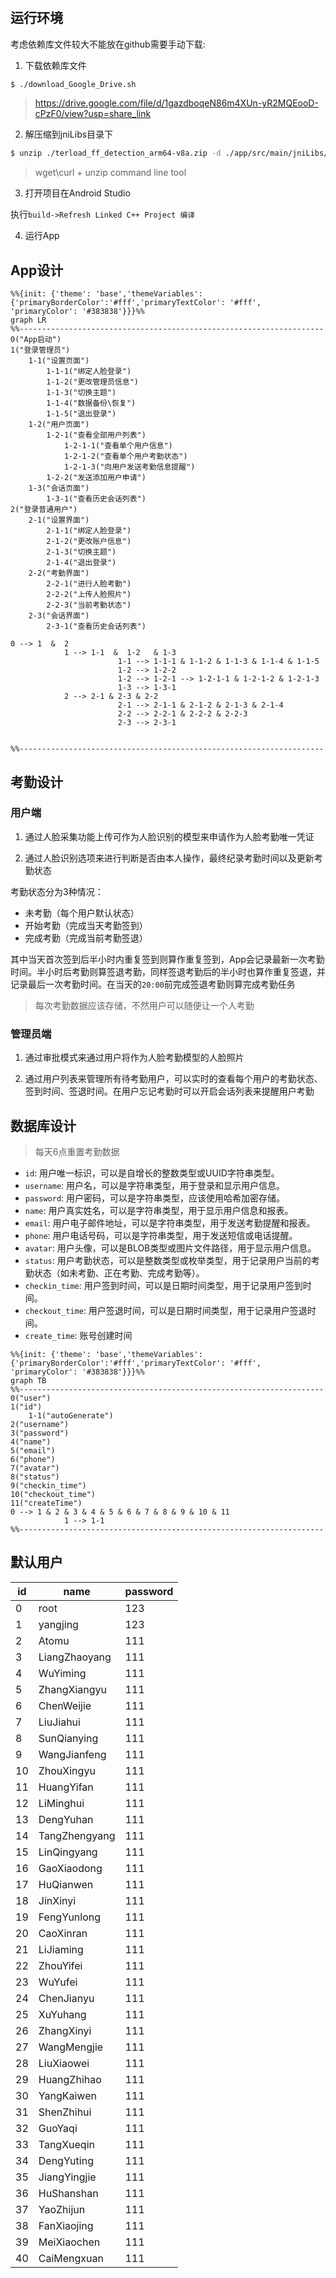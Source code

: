 
# 


## 运行环境

考虑依赖库文件较大不能放在github需要手动下载:

1. 下载依赖库文件

```bash
$ ./download_Google_Drive.sh
```
>https://drive.google.com/file/d/1gazdboqeN86m4XUn-yR2MQEooD-cPzF0/view?usp=share_link

2. 解压缩到jniLibs目录下

```bash
$ unzip ./terload_ff_detection_arm64-v8a.zip -d ./app/src/main/jniLibs/
```
>wget\curl + unzip command line tool

3. 打开项目在Android Studio 

执行`build->Refresh Linked C++ Project 编译`

4. 运行App


## App设计

```mermaid
%%{init: {'theme': 'base','themeVariables': {'primaryBorderColor':'#fff','primaryTextColor': '#fff', 'primaryColor': '#383838'}}}%%
graph LR
%%--------------------------------------------------------------------
0("App启动")
1("登录管理员") 
	1-1("设置页面")
		1-1-1("绑定人脸登录") 
		1-1-2("更改管理员信息") 
		1-1-3("切换主题") 
		1-1-4("数据备份\恢复")
		1-1-5("退出登录")
	1-2("用户页面") 
		1-2-1("查看全部用户列表") 
			1-2-1-1("查看单个用户信息") 
			1-2-1-2("查看单个用户考勤状态") 
			1-2-1-3("向用户发送考勤信息提醒")
		1-2-2("发送添加用户申请")
	1-3("会话页面") 
		1-3-1("查看历史会话列表")
2("登录普通用户")
	2-1("设置界面")
		2-1-1("绑定人脸登录")
		2-1-2("更改账户信息")
		2-1-3("切换主题")
		2-1-4("退出登录")
	2-2("考勤界面")
		2-2-1("进行人脸考勤")
		2-2-2("上传人脸照片")
		2-2-3("当前考勤状态")
	2-3("会话界面")
		2-3-1("查看历史会话列表")

0 --> 1  &  2
			1 --> 1-1  &  1-2   & 1-3
						1-1 --> 1-1-1 & 1-1-2 & 1-1-3 & 1-1-4 & 1-1-5
						1-2 --> 1-2-2
						1-2 --> 1-2-1 --> 1-2-1-1 & 1-2-1-2 & 1-2-1-3
						1-3 --> 1-3-1
			2 --> 2-1 & 2-3 & 2-2
						2-1 --> 2-1-1 & 2-1-2 & 2-1-3 & 2-1-4
						2-2 --> 2-2-1 & 2-2-2 & 2-2-3
						2-3 --> 2-3-1


%%--------------------------------------------------------------------
```


## 考勤设计

### 用户端
1. 通过人脸采集功能上传可作为人脸识别的模型来申请作为人脸考勤唯一凭证

2. 通过人脸识别选项来进行判断是否由本人操作，最终纪录考勤时间以及更新考勤状态

考勤状态分为3种情况：
- 未考勤（每个用户默认状态）
- 开始考勤（完成当天考勤签到）
- 完成考勤（完成当前考勤签退）

	
其中当天首次签到后半小时内重复签到则算作重复签到，App会记录最新一次考勤时间。半小时后考勤则算签退考勤，同样签退考勤后的半小时也算作重复签退，并记录最后一次考勤时间。在当天的`20:00`前完成签退考勤则算完成考勤任务

> 每次考勤数据应该存储，不然用户可以随便让一个人考勤

### 管理员端

1. 通过审批模式来通过用户将作为人脸考勤模型的人脸照片

2. 通过用户列表来管理所有待考勤用户，可以实时的查看每个用户的考勤状态、签到时间、签退时间。在用户忘记考勤时可以开启会话列表来提醒用户考勤





## 数据库设计
>每天6点重置考勤数据

- `id`: 用户唯一标识，可以是自增长的整数类型或UUID字符串类型。
- `username`: 用户名，可以是字符串类型，用于登录和显示用户信息。
- `password`: 用户密码，可以是字符串类型，应该使用哈希加密存储。
- `name`: 用户真实姓名，可以是字符串类型，用于显示用户信息和报表。
- `email`: 用户电子邮件地址，可以是字符串类型，用于发送考勤提醒和报表。
- `phone`: 用户电话号码，可以是字符串类型，用于发送短信或电话提醒。
- `avatar`: 用户头像，可以是BLOB类型或图片文件路径，用于显示用户信息。
- `status`: 用户考勤状态，可以是整数类型或枚举类型，用于记录用户当前的考勤状态（如未考勤、正在考勤、完成考勤等）。
- `checkin_time`: 用户签到时间，可以是日期时间类型，用于记录用户签到时间。
- `checkout_time`: 用户签退时间，可以是日期时间类型，用于记录用户签退时间。
- `create_time`: 账号创建时间

```mermaid
%%{init: {'theme': 'base','themeVariables': {'primaryBorderColor':'#fff','primaryTextColor': '#fff', 'primaryColor': '#383838'}}}%%
graph TB
%%--------------------------------------------------------------------
0("user")
1("id")
	1-1("autoGenerate")
2("username")
3("password")
4("name")
5("email")
6("phone")
7("avatar")
8("status")
9("checkin_time")
10("checkout_time")
11("createTime")
0 --> 1 & 2 & 3 & 4 & 5 & 6 & 7 & 8 & 9 & 10 & 11
			1 --> 1-1
%%--------------------------------------------------------------------
```



## 默认用户
id |name| password
-|-|-
0 	|root	    |123
1 	|yangjing	|123
2 	|Atomu	  |111
3 	|LiangZhaoyang	|111
4 	|WuYiming	|111
5 	|ZhangXiangyu	|111
6 	|ChenWeijie	|111
7 	|LiuJiahui	|111
8 	|SunQianying	|111
9 	|WangJianfeng	|111
10	|ZhouXingyu	|111
11	|HuangYifan	|111
12	|LiMinghui	|111
13	|DengYuhan	|111
14	|TangZhengyang	|111
15	|LinQingyang	|111
16	|GaoXiaodong	|111
17	|HuQianwen	|111
18	|JinXinyi	|111
19	|FengYunlong	|111
20	|CaoXinran	|111
21	|LiJiaming	|111
22	|ZhouYifei	|111
23	|WuYufei	|111
24	|ChenJianyu	|111
25	|XuYuhang	|111
26	|ZhangXinyi	|111
27	|WangMengjie	|111
28	|LiuXiaowei	|111
29	|HuangZhihao	|111
30	|YangKaiwen	|111
31	|ShenZhihui	|111
32	|GuoYaqi	|111
33	|TangXueqin	|111
34	|DengYuting	|111
35	|JiangYingjie	|111
36	|HuShanshan	|111
37	|YaoZhijun	|111
38	|FanXiaojing	|111
39	|MeiXiaochen	|111
40	|CaiMengxuan	|111
